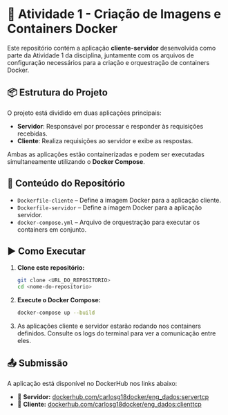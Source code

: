 # 🐳 Atividade 1 - Criação de Imagens e Containers Docker

Este repositório contém a aplicação **cliente-servidor** desenvolvida como parte da Atividade 1 da disciplina, juntamente com os arquivos de configuração necessários para a criação e orquestração de containers Docker.

## 📦 Estrutura do Projeto

O projeto está dividido em duas aplicações principais:

- **Servidor**: Responsável por processar e responder às requisições recebidas.
- **Cliente**: Realiza requisições ao servidor e exibe as respostas.

Ambas as aplicações estão containerizadas e podem ser executadas simultaneamente utilizando o **Docker Compose**.

## 📁 Conteúdo do Repositório

- `Dockerfile-cliente` – Define a imagem Docker para a aplicação cliente.
- `Dockerfile-servidor` – Define a imagem Docker para a aplicação servidor.
- `docker-compose.yml` – Arquivo de orquestração para executar os containers em conjunto.

## ▶️ Como Executar

1. **Clone este repositório:**
   ```bash
   git clone <URL_DO_REPOSITORIO>
   cd <nome-do-repositorio>
   ```

2. **Execute o Docker Compose:**
   ```bash
   docker-compose up --build
   ```

3. As aplicações cliente e servidor estarão rodando nos containers definidos. Consulte os logs do terminal para ver a comunicação entre eles.

## 📤 Submissão

A aplicação está disponível no DockerHub nos links abaixo:

- 🔗 **Servidor:** [dockerhub.com/carlosg18docker/eng_dados:servertcp]([https://dockerhub.com/carlosg18docker/eng_dados:servertcp](https://hub.docker.com/layers/carlosg18docker/eng_dados/servertcp/images/sha256-1048bff77a0d13faae823d8ded2bf8b23554b960c74e855f53c0b46ae2483ed1))
- 🔗 **Cliente:** [dockerhub.com/carlosg18docker/eng_dados:clienttcp]([https://dockerhub.com/carlosg18docker/eng_dados:clienttcp](https://hub.docker.com/layers/carlosg18docker/eng_dados/clienttcp/images/sha256-96d045d41d74ef737f2bdd46f4192f922909998805cb6dae1032b88ea19fa417))
